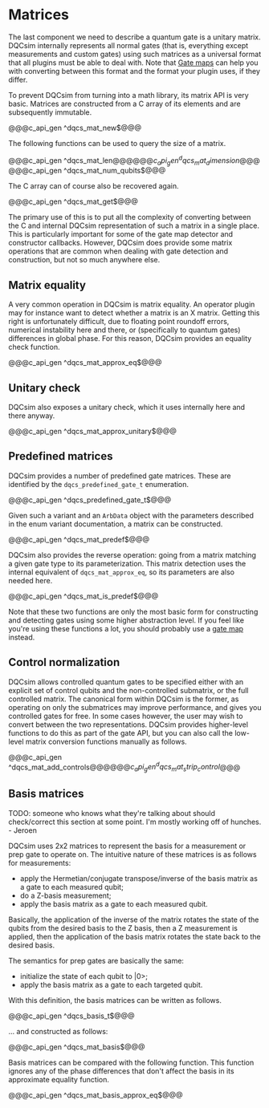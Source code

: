# Matrices

The last component we need to describe a quantum gate is a unitary matrix.
DQCsim internally represents all normal gates (that is, everything except
measurements and custom gates) using such matrices as a universal format that
all plugins must be able to deal with. Note that [Gate maps](gm.apigen.md) can
help you with converting between this format and the format your plugin uses,
if they differ.

To prevent DQCsim from turning into a math library, its matrix API is very
basic. Matrices are constructed from a C array of its elements and are
subsequently immutable.

@@@c_api_gen ^dqcs_mat_new$@@@

The following functions can be used to query the size of a matrix.

@@@c_api_gen ^dqcs_mat_len$@@@
@@@c_api_gen ^dqcs_mat_dimension$@@@
@@@c_api_gen ^dqcs_mat_num_qubits$@@@

The C array can of course also be recovered again.

@@@c_api_gen ^dqcs_mat_get$@@@

The primary use of this is to put all the complexity of converting between the
C and internal DQCsim representation of such a matrix in a single place. This
is particularly important for some of the gate map detector and constructor
callbacks. However, DQCsim does provide some matrix operations that are common
when dealing with gate detection and construction, but not so much anywhere
else.

## Matrix equality

A very common operation in DQCsim is matrix equality. An operator plugin may
for instance want to detect whether a matrix is an X matrix. Getting this right
is unfortunately difficult, due to floating point roundoff errors, numerical
instability here and there, or (specifically to quantum gates) differences in
global phase. For this reason, DQCsim provides an equality check function.

@@@c_api_gen ^dqcs_mat_approx_eq$@@@

## Unitary check

DQCsim also exposes a unitary check, which it uses internally here and there
anyway.

@@@c_api_gen ^dqcs_mat_approx_unitary$@@@

## Predefined matrices

DQCsim provides a number of predefined gate matrices. These are identified by
the `dqcs_predefined_gate_t` enumeration.

@@@c_api_gen ^dqcs_predefined_gate_t$@@@

Given such a variant and an `ArbData` object with the parameters described in
the enum variant documentation, a matrix can be constructed.

@@@c_api_gen ^dqcs_mat_predef$@@@

DQCsim also provides the reverse operation: going from a matrix matching a
given gate type to its parameterization. This matrix detection uses the
internal equivalent of `dqcs_mat_approx_eq`, so its parameters are also needed
here.

@@@c_api_gen ^dqcs_mat_is_predef$@@@

Note that these two functions are only the most basic form for constructing and
detecting gates using some higher abstraction level. If you feel like you're
using these functions a lot, you should probably use a [gate map](gm.apigen.md)
instead.

## Control normalization

DQCsim allows controlled quantum gates to be specified either with an explicit
set of control qubits and the non-controlled submatrix, or the full controlled
matrix. The canonical form within DQCsim is the former, as operating on only
the submatrices may improve performance, and gives you controlled gates for
free. In some cases however, the user may wish to convert between the two
representations. DQCsim provides higher-level functions to do this as part of
the gate API, but you can also call the low-level matrix conversion functions
manually as follows.

@@@c_api_gen ^dqcs_mat_add_controls$@@@
@@@c_api_gen ^dqcs_mat_strip_control$@@@

## Basis matrices

TODO: someone who knows what they're talking about should check/correct this
section at some point. I'm mostly working off of hunches. - Jeroen

DQCsim uses 2x2 matrices to represent the basis for a measurement or prep gate
to operate on. The intuitive nature of these matrices is as follows for
measurements:

 - apply the Hermetian/conjugate transpose/inverse of the basis matrix as a
   gate to each measured qubit;
 - do a Z-basis measurement;
 - apply the basis matrix as a gate to each measured qubit.

Basically, the application of the inverse of the matrix rotates the state of
the qubits from the desired basis to the Z basis, then a Z measurement is
applied, then the application of the basis matrix rotates the state back to
the desired basis.

The semantics for prep gates are basically the same:

 - initialize the state of each qubit to |0>;
 - apply the basis matrix as a gate to each targeted qubit.

With this definition, the basis matrices can be written as follows.

@@@c_api_gen ^dqcs_basis_t$@@@

... and constructed as follows:

@@@c_api_gen ^dqcs_mat_basis$@@@

Basis matrices can be compared with the following function. This function
ignores any of the phase differences that don't affect the basis in its
approximate equality function.

@@@c_api_gen ^dqcs_mat_basis_approx_eq$@@@

